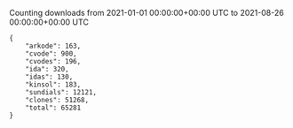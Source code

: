 
Counting downloads from 2021-01-01 00:00:00+00:00 UTC to 2021-08-26 00:00:00+00:00 UTC

```
{
    "arkode": 163,
    "cvode": 900,
    "cvodes": 196,
    "ida": 320,
    "idas": 130,
    "kinsol": 183,
    "sundials": 12121,
    "clones": 51268,
    "total": 65281
}
```
